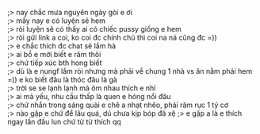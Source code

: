 ;> nay chắc mưa nguyên ngày gòi e ơi<br>
;> mấy nay e có luyện sẽ hem<br>
;> ròi luyện sẽ có thấy ai có chiếc pussy giống e hem<br>
;> ròi gửi link a coi, ko coi đc chính chủ thì coi na ná cũng đc =))<br>
;> e chắc thích đc chat sẽ lắm hả<br>
;> ai bồ e mới biết e răm thôi<br>
;> chứ tiếp xúc bth hong biết<br>
;> dù là e nungf lắm ròi nhưng mà phải về chung 1 nhà vs ăn nằm phải hem<br>
=)) e ko biết đâu là thóc đâu là gà<br>
;> trời se se lạnh lạnh mà ôm nhau thích e nhỉ<br>
;> ai mà yếu, nhu cầu thấp là quen e hỏng nổi đâu<br>
;> chứ nhắn trong sáng quài e chê a nhạt nhẽo, phải răm rục 1 tý cơ<br>
;> nào gặp e chứ để lâu quá, dú chưa kịp bóp đã xệ
;> e gặp a là e thích ngay lần đầu lun chứ từ từ thích qq
